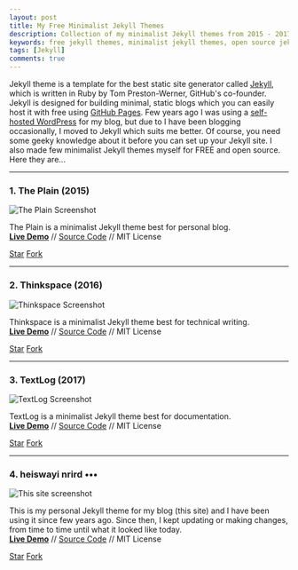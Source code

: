 ```yaml
---
layout: post
title: My Free Minimalist Jekyll Themes
description: Collection of my minimalist Jekyll themes from 2015 - 2017, available for free and open source.
keywords: free jekyll themes, minimalist jekyll themes, open source jekyll themes
tags: [Jekyll]
comments: true
---
```


<script async defer src="https://buttons.github.io/buttons.js"></script>

Jekyll theme is a template for the best static site generator called [Jekyll](https://en.wikipedia.org/wiki/Jekyll_(software)), which is written in Ruby by Tom Preston-Werner, GitHub's co-founder. Jekyll is designed for building minimal, static blogs which you can easily host it with free using [GitHub Pages](https://pages.github.com/). Few years ago I was using a [self-hosted WordPress](https://wordpress.org/) for my blog, but due to I have been blogging occasionally, I moved to Jekyll which suits me better. Of course, you need some geeky knowledge about it before you can set up your Jekyll site. I also made few minimalist Jekyll themes myself for FREE and open source. Here they are...

---

### 1. The Plain (2015)

![The Plain Screenshot](http://i.imgur.com/8ZXhjfV.png)

The Plain is a minimalist Jekyll theme best for personal blog.
<br>
[**Live Demo**](http://heiswayi.github.io/the-plain) // [Source Code](https://github.com/heiswayi/the-plain) // MIT License

<a class="github-button" href="https://github.com/heiswayi/the-plain" data-icon="octicon-star" data-style="mega" data-count-href="/heiswayi/the-plain/stargazers" data-count-api="/repos/heiswayi/the-plain#stargazers_count" data-count-aria-label="# stargazers on GitHub" aria-label="Star heiswayi/the-plain on GitHub">Star</a> <a class="github-button" href="https://github.com/heiswayi/the-plain/fork" data-icon="octicon-repo-forked" data-style="mega" data-count-href="/heiswayi/the-plain/network" data-count-api="/repos/heiswayi/the-plain#forks_count" data-count-aria-label="# forks on GitHub" aria-label="Fork heiswayi/the-plain on GitHub">Fork</a>

---

### 2. Thinkspace (2016)

![Thinkspace Screenshot](http://i.imgur.com/IMQDB9e.png)

Thinkspace is a minimalist Jekyll theme best for technical writing.
<br>
[**Live Demo**](http://heiswayi.github.io/thinkspace) // [Source Code](https://github.com/heiswayi/thinkspace) // MIT License

<a class="github-button" href="https://github.com/heiswayi/thinkspace" data-icon="octicon-star" data-style="mega" data-count-href="/heiswayi/thinkspace/stargazers" data-count-api="/repos/heiswayi/thinkspace#stargazers_count" data-count-aria-label="# stargazers on GitHub" aria-label="Star heiswayi/thinkspace on GitHub">Star</a> <a class="github-button" href="https://github.com/heiswayi/thinkspace/fork" data-icon="octicon-repo-forked" data-style="mega" data-count-href="/heiswayi/thinkspace/network" data-count-api="/repos/heiswayi/thinkspace#forks_count" data-count-aria-label="# forks on GitHub" aria-label="Fork heiswayi/thinkspace on GitHub">Fork</a>

---

### 3. TextLog (2017)

![TextLog Screenshot](http://i.imgur.com/StRXiZt.png)

TextLog is a minimalist Jekyll theme best for documentation.
<br>
[**Live Demo**](http://heiswayi.github.io/textlog) // [Source Code](http://github.com/heiswayi/textlog) // MIT License

<a class="github-button" href="https://github.com/heiswayi/textlog" data-icon="octicon-star" data-style="mega" data-count-href="/heiswayi/textlog/stargazers" data-count-api="/repos/heiswayi/textlog#stargazers_count" data-count-aria-label="# stargazers on GitHub" aria-label="Star heiswayi/textlog on GitHub">Star</a> <a class="github-button" href="https://github.com/heiswayi/textlog/fork" data-icon="octicon-repo-forked" data-style="mega" data-count-href="/heiswayi/textlog/network" data-count-api="/repos/heiswayi/textlog#forks_count" data-count-aria-label="# forks on GitHub" aria-label="Fork heiswayi/textlog on GitHub">Fork</a>

---

### 4. heiswayi nrird •••

![This site screenshot](http://i.imgur.com/pdd5iPN.png)

This is my personal Jekyll theme for my blog (this site) and I have been using it since few years ago. Since then, I kept updating or making changes, from time to time until what it looked like today.
<br>
[**Live Demo**](https://heiswayi.github.io) // [Source Code](https://github.com/heiswayi/heiswayi.github.io) // MIT License

<a class="github-button" href="https://github.com/heiswayi/heiswayi.github.io" data-icon="octicon-star" data-style="mega" data-count-href="/heiswayi/heiswayi.github.io/stargazers" data-count-api="/repos/heiswayi/heiswayi.github.io#stargazers_count" data-count-aria-label="# stargazers on GitHub" aria-label="Star heiswayi/heiswayi.github.io on GitHub">Star</a> <a class="github-button" href="https://github.com/heiswayi/heiswayi.github.io/fork" data-icon="octicon-repo-forked" data-style="mega" data-count-href="/heiswayi/heiswayi.github.io/network" data-count-api="/repos/heiswayi/heiswayi.github.io#forks_count" data-count-aria-label="# forks on GitHub" aria-label="Fork heiswayi/heiswayi.github.io on GitHub">Fork</a>
